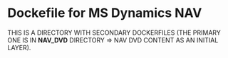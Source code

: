 # Dockefile for MS Dynamics NAV

THIS IS A DIRECTORY WITH SECONDARY DOCKERFILES (THE PRIMARY ONE IS IN **NAV_DVD** DIRECTORY => NAV DVD CONTENT AS AN INITIAL LAYER).